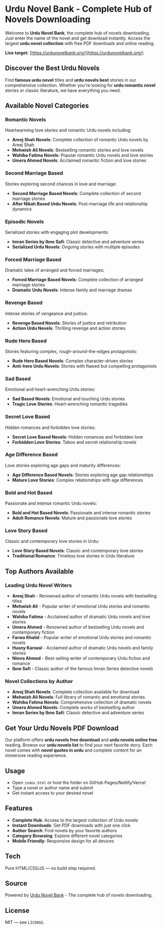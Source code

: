 # Urdu Novel Bank - Complete Hub of Novels Downloading

Welcome to **Urdu Novel Bank**, the complete hub of novels downloading. Just enter the name of the novel and get download instantly. Access the largest **urdu novel collection** with free PDF downloads and online reading.

**Live target:** [https://urdunovelbank.org/](https://urdunovelbank.org/)

## Discover the Best Urdu Novels

Find **famous urdu novel** titles and **urdu novels best** stories in our comprehensive collection. Whether you're looking for **urdu romantic novel** stories or classic literature, we have everything you need.

## Available Novel Categories

### Romantic Novels
Heartwarming love stories and romantic Urdu novels including:
- **Areej Shah Novels**: Complete collection of romantic Urdu novels by Areej Shah
- **Mehwish Ali Novels**: Bestselling romantic stories and love novels
- **Wahiba Fatima Novels**: Popular romantic Urdu novels and love stories
- **Umera Ahmed Novels**: Acclaimed romantic fiction and love stories

### Second Marriage Based
Stories exploring second chances in love and marriage:
- **Second Marriage Based Novels**: Complete collection of second marriage stories
- **After Nikah Based Urdu Novels**: Post-marriage life and relationship dynamics

### Episodic Novels
Serialized stories with engaging plot developments:
- **Imran Series by Ibne Safi**: Classic detective and adventure series
- **Serialized Urdu Novels**: Ongoing stories with multiple episodes

### Forced Marriage Based
Dramatic tales of arranged and forced marriages:
- **Forced Marriage Based Novels**: Complete collection of arranged marriage stories
- **Dramatic Urdu Novels**: Intense family and marriage dramas

### Revenge Based
Intense stories of vengeance and justice:
- **Revenge Based Novels**: Stories of justice and retribution
- **Action Urdu Novels**: Thrilling revenge and action stories

### Rude Hero Based
Stories featuring complex, rough-around-the-edges protagonists:
- **Rude Hero Based Novels**: Complex character-driven stories
- **Anti-hero Urdu Novels**: Stories with flawed but compelling protagonists

### Sad Based
Emotional and heart-wrenching Urdu stories:
- **Sad Based Novels**: Emotional and touching Urdu stories
- **Tragic Love Stories**: Heart-wrenching romantic tragedies

### Secret Love Based
Hidden romances and forbidden love stories:
- **Secret Love Based Novels**: Hidden romances and forbidden love
- **Forbidden Love Stories**: Taboo and secret relationship novels

### Age Difference Based
Love stories exploring age gaps and maturity differences:
- **Age Difference Based Novels**: Stories exploring age gap relationships
- **Mature Love Stories**: Complex relationships with age differences

### Bold and Hot Based
Passionate and intense romantic Urdu novels:
- **Bold and Hot Based Novels**: Passionate and intense romantic stories
- **Adult Romance Novels**: Mature and passionate love stories

### Love Story Based
Classic and contemporary love stories in Urdu:
- **Love Story Based Novels**: Classic and contemporary love stories
- **Traditional Romance**: Timeless love stories in Urdu literature

## Top Authors Available

### Leading Urdu Novel Writers
- **Areej Shah** - Renowned author of romantic Urdu novels with bestselling titles
- **Mehwish Ali** - Popular writer of emotional Urdu stories and romantic novels
- **Wahiba Fatima** - Acclaimed author of dramatic Urdu novels and love stories
- **Umera Ahmed** - Renowned author of bestselling Urdu novels and contemporary fiction
- **Farwa Khalid** - Popular writer of emotional Urdu stories and romantic novels
- **Husny Kanwal** - Acclaimed author of dramatic Urdu novels and family stories
- **Nimra Ahmed** - Best-selling writer of contemporary Urdu fiction and romance
- **Ibne Safi** - Classic author of the famous Imran Series detective novels

### Novel Collections by Author
- **Areej Shah Novels**: Complete collection available for download
- **Mehwish Ali Novels**: Full library of romantic and emotional stories
- **Wahiba Fatima Novels**: Comprehensive collection of dramatic novels
- **Umera Ahmed Novels**: Complete works of bestselling author
- **Imran Series by Ibne Safi**: Classic detective and adventure series

## Get Your Urdu Novels PDF Download

Our platform offers **urdu novels free download** and **urdu novels online free** reading. Browse our **urdu novels list** to find your next favorite story. Each novel comes with **novel quotes in urdu** and complete content for an immersive reading experience.

## Usage
- Open `index.html` or host the folder on GitHub Pages/Netlify/Vercel
- Type a novel or author name and submit
- Get instant access to your desired novel

## Features
- **Complete Hub**: Access to the largest collection of Urdu novels
- **Instant Downloads**: Get PDF downloads with just one click
- **Author Search**: Find novels by your favorite authors
- **Category Browsing**: Explore different novel categories
- **Mobile Friendly**: Responsive design for all devices

## Tech
Pure HTML/CSS/JS — no build step required.

## Source
Powered by [Urdu Novel Bank](https://urdunovelbank.org/) - The complete hub of novels downloading.

## License
MIT — see `LICENSE`.

